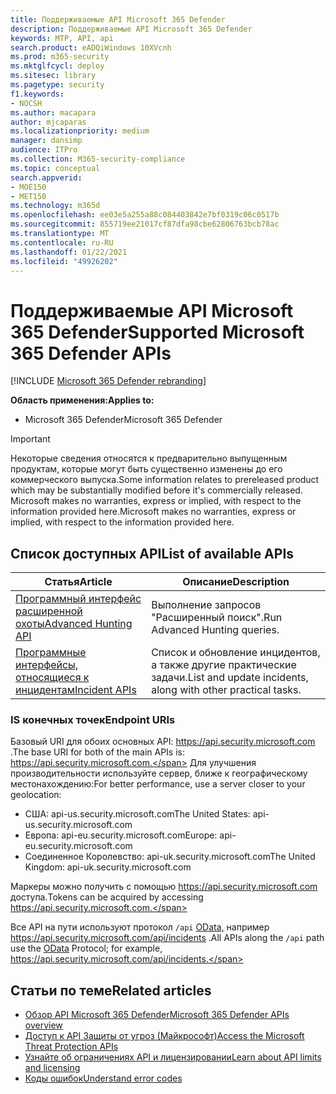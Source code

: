 ```yaml
---
title: Поддерживаемые API Microsoft 365 Defender
description: Поддерживаемые API Microsoft 365 Defender
keywords: MTP, API, api
search.product: eADQiWindows 10XVcnh
ms.prod: m365-security
ms.mktglfcycl: deploy
ms.sitesec: library
ms.pagetype: security
f1.keywords:
- NOCSH
ms.author: macapara
author: mjcaparas
ms.localizationpriority: medium
manager: dansimp
audience: ITPro
ms.collection: M365-security-compliance
ms.topic: conceptual
search.appverid:
- MOE150
- MET150
ms.technology: m365d
ms.openlocfilehash: ee03e5a255a88c084403842e7bf0319c06c0517b
ms.sourcegitcommit: 855719ee21017cf87dfa98cbe62806763bcb78ac
ms.translationtype: MT
ms.contentlocale: ru-RU
ms.lasthandoff: 01/22/2021
ms.locfileid: "49926202"
---
```

# <a name="supported-microsoft-365-defender-apis"></a><span data-ttu-id="56294-104">Поддерживаемые API Microsoft 365 Defender</span><span class="sxs-lookup"><span data-stu-id="56294-104">Supported Microsoft 365 Defender APIs</span></span> 

[!INCLUDE [Microsoft 365 Defender rebranding](../includes/microsoft-defender.md)]

<span data-ttu-id="56294-105">**Область применения:**</span><span class="sxs-lookup"><span data-stu-id="56294-105">**Applies to:**</span></span>
- <span data-ttu-id="56294-106">Microsoft 365 Defender</span><span class="sxs-lookup"><span data-stu-id="56294-106">Microsoft 365 Defender</span></span>

> [!IMPORTANT]
> <span data-ttu-id="56294-107">Некоторые сведения относятся к предварительно выпущенным продуктам, которые могут быть существенно изменены до его коммерческого выпуска.</span><span class="sxs-lookup"><span data-stu-id="56294-107">Some information relates to prereleased product which may be substantially modified before it's commercially released.</span></span> <span data-ttu-id="56294-108">Microsoft makes no warranties, express or implied, with respect to the information provided here.</span><span class="sxs-lookup"><span data-stu-id="56294-108">Microsoft makes no warranties, express or implied, with respect to the information provided here.</span></span>

## <a name="list-of-available-apis"></a><span data-ttu-id="56294-109">Список доступных API</span><span class="sxs-lookup"><span data-stu-id="56294-109">List of available APIs</span></span>

<span data-ttu-id="56294-110">Статья</span><span class="sxs-lookup"><span data-stu-id="56294-110">Article</span></span> | <span data-ttu-id="56294-111">Описание</span><span class="sxs-lookup"><span data-stu-id="56294-111">Description</span></span>
-|-
[<span data-ttu-id="56294-112">Программный интерфейс расширенной охоты</span><span class="sxs-lookup"><span data-stu-id="56294-112">Advanced Hunting API</span></span>](api-advanced-hunting.md) | <span data-ttu-id="56294-113">Выполнение запросов "Расширенный поиск".</span><span class="sxs-lookup"><span data-stu-id="56294-113">Run Advanced Hunting queries.</span></span>
[<span data-ttu-id="56294-114">Программные интерфейсы, относящиеся к инцидентам</span><span class="sxs-lookup"><span data-stu-id="56294-114">Incident APIs</span></span>](api-incident.md) | <span data-ttu-id="56294-115">Список и обновление инцидентов, а также другие практические задачи.</span><span class="sxs-lookup"><span data-stu-id="56294-115">List and update incidents, along with other practical tasks.</span></span>

### <a name="endpoint-uris"></a><span data-ttu-id="56294-116">IS конечных точек</span><span class="sxs-lookup"><span data-stu-id="56294-116">Endpoint URIs</span></span>

<span data-ttu-id="56294-117">Базовый URI для обоих основных API: https://api.security.microsoft.com .</span><span class="sxs-lookup"><span data-stu-id="56294-117">The base URI for both of the main APIs is: https://api.security.microsoft.com.</span></span> <span data-ttu-id="56294-118">Для улучшения производительности используйте сервер, ближе к географическому местонахождению:</span><span class="sxs-lookup"><span data-stu-id="56294-118">For better performance, use a server closer to your geolocation:</span></span>

- <span data-ttu-id="56294-119">США: api-us.security.microsoft.com</span><span class="sxs-lookup"><span data-stu-id="56294-119">The United States: api-us.security.microsoft.com</span></span>
- <span data-ttu-id="56294-120">Европа: api-eu.security.microsoft.com</span><span class="sxs-lookup"><span data-stu-id="56294-120">Europe: api-eu.security.microsoft.com</span></span>
- <span data-ttu-id="56294-121">Соединенное Королевство: api-uk.security.microsoft.com</span><span class="sxs-lookup"><span data-stu-id="56294-121">The United Kingdom: api-uk.security.microsoft.com</span></span>

<span data-ttu-id="56294-122">Маркеры можно получить с помощью https://api.security.microsoft.com доступа.</span><span class="sxs-lookup"><span data-stu-id="56294-122">Tokens can be acquired by accessing https://api.security.microsoft.com.</span></span>

<span data-ttu-id="56294-123">Все API на пути используют протокол `/api` [OData,](https://docs.microsoft.com/odata/overview) например https://api.security.microsoft.com/api/incidents .</span><span class="sxs-lookup"><span data-stu-id="56294-123">All APIs along the `/api` path use the [OData](https://docs.microsoft.com/odata/overview) Protocol; for example, https://api.security.microsoft.com/api/incidents.</span></span>

## <a name="related-articles"></a><span data-ttu-id="56294-124">Статьи по теме</span><span class="sxs-lookup"><span data-stu-id="56294-124">Related articles</span></span>

- [<span data-ttu-id="56294-125">Обзор API Microsoft 365 Defender</span><span class="sxs-lookup"><span data-stu-id="56294-125">Microsoft 365 Defender APIs overview</span></span>](api-overview.md)
- [<span data-ttu-id="56294-126">Доступ к API Защиты от угроз (Майкрософт)</span><span class="sxs-lookup"><span data-stu-id="56294-126">Access the Microsoft Threat Protection APIs</span></span>](api-access.md)
- [<span data-ttu-id="56294-127">Узнайте об ограничениях API и лицензировании</span><span class="sxs-lookup"><span data-stu-id="56294-127">Learn about API limits and licensing</span></span>](api-terms.md)
- [<span data-ttu-id="56294-128">Коды ошибок</span><span class="sxs-lookup"><span data-stu-id="56294-128">Understand error codes</span></span>](api-error-codes.md)
